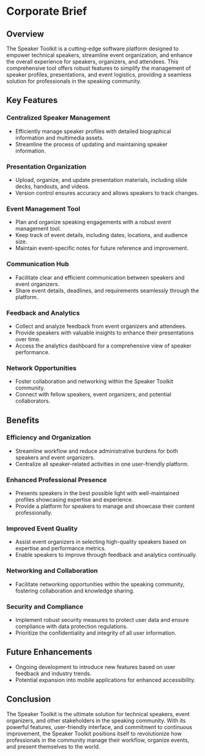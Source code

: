# Corporate Brief

## Overview
The Speaker Toolkit is a cutting-edge software platform designed to empower technical speakers, streamline event organization, and enhance the overall experience for speakers, organizers, and attendees. This comprehensive tool offers robust features to simplify the management of speaker profiles, presentations, and event logistics, providing a seamless solution for professionals in the speaking community.

## Key Features

### Centralized Speaker Management
- Efficiently manage speaker profiles with detailed biographical information and multimedia assets.
- Streamline the process of updating and maintaining speaker information.

### Presentation Organization
- Upload, organize, and update presentation materials, including slide decks, handouts, and videos.
- Version control ensures accuracy and allows speakers to track changes.

### Event Management Tool
- Plan and organize speaking engagements with a robust event management tool.
- Keep track of event details, including dates, locations, and audience size.
- Maintain event-specific notes for future reference and improvement.

### Communication Hub
- Facilitate clear and efficient communication between speakers and event organizers.
- Share event details, deadlines, and requirements seamlessly through the platform.

### Feedback and Analytics
- Collect and analyze feedback from event organizers and attendees.
- Provide speakers with valuable insights to enhance their presentations over time.
- Access the analytics dashboard for a comprehensive view of speaker performance.

### Network Opportunities
- Foster collaboration and networking within the Speaker Toolkit community.
- Connect with fellow speakers, event organizers, and potential collaborators.

## Benefits

### Efficiency and Organization
- Streamline workflow and reduce administrative burdens for both speakers and event organizers.
- Centralize all speaker-related activities in one user-friendly platform.

### Enhanced Professional Presence
- Presents speakers in the best possible light with well-maintained profiles showcasing expertise and experience.
- Provide a platform for speakers to manage and showcase their content professionally.

### Improved Event Quality
- Assist event organizers in selecting high-quality speakers based on expertise and performance metrics.
- Enable speakers to improve through feedback and analytics continually.

### Networking and Collaboration
- Facilitate networking opportunities within the speaking community, fostering collaboration and knowledge sharing.

### Security and Compliance
- Implement robust security measures to protect user data and ensure compliance with data protection regulations.
- Prioritize the confidentiality and integrity of all user information.

## Future Enhancements
- Ongoing development to introduce new features based on user feedback and industry trends.
- Potential expansion into mobile applications for enhanced accessibility.

## Conclusion
The Speaker Toolkit is the ultimate solution for technical speakers, event organizers, and other stakeholders in the speaking community. With its powerful features, user-friendly interface, and commitment to continuous improvement, the Speaker Toolkit positions itself to revolutionize how professionals in the community manage their workflow, organize events, and present themselves to the world.